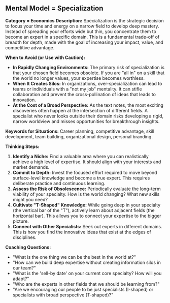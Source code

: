 ## Mental Model = Specialization

**Category = Economics**
**Description:** 
Specialization is the strategic decision to focus your time and energy on a narrow field to develop deep mastery. Instead of spreading your efforts wide but thin, you concentrate them to become an expert in a specific domain. This is a fundamental trade-off of breadth for depth, made with the goal of increasing your impact, value, and competitive advantage.

**When to Avoid (or Use with Caution):**
- **In Rapidly Changing Environments:** The primary risk of specialization is that your chosen field becomes obsolete. If you are "all in" on a skill that the world no longer values, your expertise becomes worthless.
- **When It Creates Silos:** In organizations, over-specialization can lead to teams or individuals with a "not my job" mentality. It can stifle collaboration and prevent the cross-pollination of ideas that leads to innovation.
- **At the Cost of a Broad Perspective:** As the text notes, the most exciting discoveries often happen at the intersection of different fields. A specialist who never looks outside their domain risks developing a rigid, narrow worldview and misses opportunities for breakthrough insights.

**Keywords for Situations:**
Career planning, competitive advantage, skill development, team building, organizational design, personal branding.

**Thinking Steps:**
1. **Identify a Niche:** Find a valuable area where you can realistically achieve a high level of expertise. It should align with your interests and market demands.
2. **Commit to Depth:** Invest the focused effort required to move beyond surface-level knowledge and become a true expert. This requires deliberate practice and continuous learning.
3. **Assess the Risk of Obsolescence:** Periodically evaluate the long-term viability of your specialty. How is the world changing? What new skills might you need?
4. **Cultivate "T-Shaped" Knowledge:** While going deep in your specialty (the vertical bar of the "T"), actively learn about adjacent fields (the horizontal bar). This allows you to connect your expertise to the bigger picture.
5. **Connect with Other Specialists:** Seek out experts in different domains. This is how you find the innovative ideas that exist at the edges of disciplines.

**Coaching Questions:**
- "What is the one thing we can be the best in the world at?"
- "How can we build deep expertise without creating information silos in our team?"
- "What is the 'sell-by date' on your current core specialty? How will you adapt?"
- "Who are the experts in other fields that we should be learning from?"
- "Are we encouraging our people to be just specialists (I-shaped) or specialists with broad perspective (T-shaped)?" 